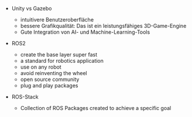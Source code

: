- Unity vs Gazebo
	- intuitivere Benutzeroberfläche 
	- bessere Grafikqualität: Das ist ein leistungsfähiges 3D-Game-Engine 
	- Gute Integration von AI- und Machine-Learning-Tools 

- ROS2
	- create the base layer super fast 
	- a standard for robotics application 
	- use on any robot 
	- avoid reinventing the wheel 
	- open source community 
	- plug and play packages 
- ROS-Stack 
	- Collection of ROS Packages created to achieve a specific goal 